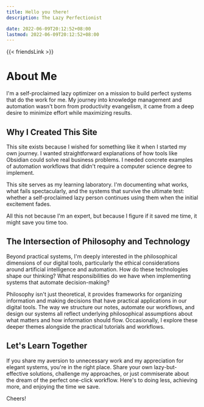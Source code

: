 ```yaml
---
title: Hello you there!
description: The Lazy Perfectionist

date: 2022-06-09T20:12:52+08:00
lastmod: 2022-06-09T20:12:52+08:00
---
```

{{< friendsLink >}}

# About Me

I'm a self-proclaimed lazy optimizer on a mission to build perfect systems that do the work for me. My journey into knowledge management and automation wasn't born from productivity evangelism, it came from a deep desire to minimize effort while maximizing results.

## Why I Created This Site

This site exists because I wished for something like it when I started my own journey. I wanted straightforward explanations of how tools like Obsidian could solve real business problems. I needed concrete examples of automation workflows that didn't require a computer science degree to implement.

This site serves as my learning laboratory. I'm documenting what works, what fails spectacularly, and the systems that survive the ultimate test: whether a self-proclaimed lazy person continues using them when the initial excitement fades.

All this not because I'm an expert, but because I figure if it saved me time, it might save you time too.

## The Intersection of Philosophy and Technology

Beyond practical systems, I'm deeply interested in the philosophical dimensions of our digital tools, particularly the ethical considerations around artificial intelligence and automation. How do these technologies shape our thinking? What responsibilities do we have when implementing systems that automate decision-making?

Philosophy isn't just theoretical, it provides frameworks for organizing information and making decisions that have practical applications in our digital tools. The way we structure our notes, automate our workflows, and design our systems all reflect underlying philosophical assumptions about what matters and how information should flow. Occasionally, I explore these deeper themes alongside the practical tutorials and workflows.

## Let's Learn Together

If you share my aversion to unnecessary work and my appreciation for elegant systems, you're in the right place. Share your own lazy-but-effective solutions, challenge my approaches, or just commiserate about the dream of the perfect one-click workflow.
Here's to doing less, achieving more, and enjoying the time we save.

Cheers!